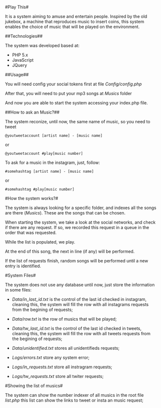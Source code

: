 #Play This#

It is a system aiming to amuse and entertain people. Inspired by the old jukebox, a machine that reproduces music to insert coins, this system enables the choice of music that will be played on the environment.

##Technologies##

The system was developed based at:

* PHP 5.x
* JavaScript
* JQuery

##Usage##

You will need config your social tokens first at file _Config/config.php_

After that, you will need to put your mp3 songs at _Musics_ folder

And now you are able to start the system accessing your index.php file.

##How to ask an Music?##

The system reconize, until now, the same name of music, so you need to tweet

```
@youtweetaccount [artist name] - [music name]
```

or 

```
@youtweetaccount #play[music number]
```

To ask for a music in the instagram, just, follow:

```
#somehashtag [artist name] - [music name]
```

or 

```
#somehashtag #play[music number]
```

#How the system works?#

The system is always looking for a specific folder, and indexes all the songs are there (_Musics_). These are the songs that can be chosen.

When starting the system, we take a look at the social networks, and check if there are any request. If so, we recorded this request in a queue in the order that was requested.

While the list is populated, we play.

At the end of this song, the next in line (if any) will be performed. 

If the list of requests finish, random songs will be performed until a new entry is identified.

#System Files#

The system does not use any database until now, just store the information in some files:

* _Data/in_last_id.txt_ is the control of the last id checked in instagram, cleaning this, the system will fill the row with all instagrams requests from the begining of requests;

* _Data/row.txt_ is the row of musics that will be played;
* _Data/tw_last_id.txt_ is the control of the last id checked in tweets, cleaning this, the system will fill the row with all tweets requests from the begining of requests;
* _Data/unidentified.txt_ stores all unidentifieds requests;


* _Logs/errors.txt_ store any system error;
* _Logs/in_requests.txt_ store all instragram requests;
* _Logs/tw_requests.txt_ store all twiter requests;

#Showing the list of musics#

The system can show the number indexer of all musics in the root file _list.php_ this list can show the links to tweet or insta an music request;
